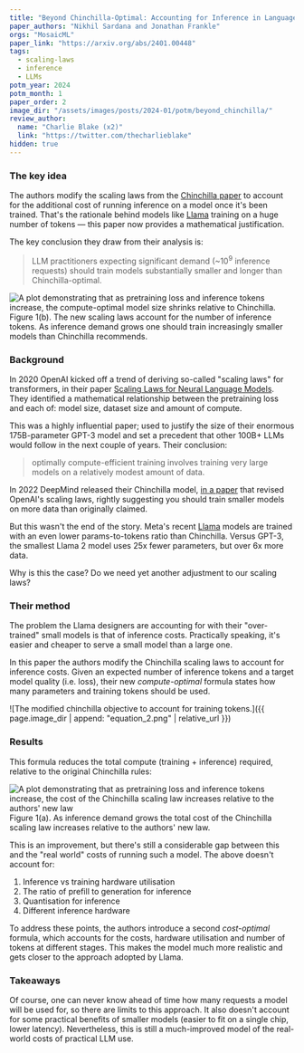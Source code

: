 ```yaml
---
title: "Beyond Chinchilla-Optimal: Accounting for Inference in Language Model Scaling Laws"
paper_authors: "Nikhil Sardana and Jonathan Frankle"
orgs: "MosaicML"
paper_link: "https://arxiv.org/abs/2401.00448"
tags:
  - scaling-laws
  - inference
  - LLMs
potm_year: 2024
potm_month: 1
paper_order: 2
image_dir: "/assets/images/posts/2024-01/potm/beyond_chinchilla/"
review_author:
  name: "Charlie Blake (x2)"
  link: "https://twitter.com/thecharlieblake"
hidden: true
---
```


### The key idea

The authors modify the scaling laws from the [Chinchilla paper](https://arxiv.org/abs/2203.15556) to account for the additional cost of running inference on a model once it's been trained. That's the rationale behind models like [Llama](https://arxiv.org/abs/2307.09288) training on a huge number of tokens — this paper now provides a mathematical justification.

The key conclusion they draw from their analysis is:
> LLM practitioners expecting significant demand (~$10^9$ inference requests) should train models substantially smaller and longer than Chinchilla-optimal.

<img class="constrained_img" src="{{ page.image_dir | append: 'figure_1b.png' | relative_url }}" alt="A plot demonstrating that as pretraining loss and inference tokens increase, the compute-optimal model size shrinks relative to Chinchilla.">
<figcaption>Figure 1(b). The new scaling laws account for the number of inference tokens. As inference demand grows one should train increasingly smaller models than Chinchilla recommends.</figcaption>

### Background

In 2020 OpenAI kicked off a trend of deriving so-called "scaling laws" for transformers, in their paper [Scaling Laws for Neural Language Models](https://arxiv.org/abs/2001.08361). They identified a mathematical relationship between the pretraining loss and each of: model size, dataset size and amount of compute.

This was a highly influential paper; used to justify the size of their enormous 175B-parameter GPT-3 model and set a precedent that other 100B+ LLMs would follow in the next couple of years. Their conclusion:

> optimally compute-efficient training involves training very large models on a relatively modest amount of data.

In 2022 DeepMind released their Chinchilla model, [in a paper](https://arxiv.org/abs/2203.15556) that revised OpenAI's scaling laws, rightly suggesting you should train smaller models on more data than originally claimed.

But this wasn't the end of the story. Meta's recent [Llama](https://arxiv.org/abs/2307.09288) models are trained with an even lower params-to-tokens ratio than Chinchilla. Versus GPT-3, the smallest Llama 2 model uses 25x fewer parameters, but over 6x more data.

Why is this the case? Do we need yet another adjustment to our scaling laws?

### Their method

The problem the Llama designers are accounting for with their "over-trained" small models is that of inference costs. Practically speaking, it's easier and cheaper to serve a small model than a large one.

In this paper the authors modify the Chinchilla scaling laws to account for inference costs. Given an expected number of inference tokens and a target model quality (i.e. loss), their new _compute-optimal_ formula states how many parameters and training tokens should be used.

![The modified chinchilla objective to account for training tokens.]({{ page.image_dir | append: "equation_2.png" | relative_url }})

### Results

This formula reduces the total compute (training + inference) required, relative to the original Chinchilla rules:

<img class="constrained_img" src="{{ page.image_dir | append: 'figure_1a.png' | relative_url }}" alt="A plot demonstrating that as pretraining loss and inference tokens increase, the cost of the Chinchilla scaling law increases relative to the authors' new law">
<figcaption>Figure 1(a). As inference demand grows the total cost of the Chinchilla scaling law increases relative to the authors' new law.</figcaption>

This is an improvement, but there's still a considerable gap between this and the "real world" costs of running such a model. The above doesn't account for:

1. Inference vs training hardware utilisation
2. The ratio of prefill to generation for inference
3. Quantisation for inference
4. Different inference hardware

To address these points, the authors introduce a second _cost-optimal_ formula, which accounts for the costs, hardware utilisation and number of tokens at different stages. This makes the model much more realistic and gets closer to the approach adopted by Llama.

### Takeaways

Of course, one can never know ahead of time how many requests a model will be used for, so there are limits to this approach. It also doesn't account for some practical benefits of smaller models (easier to fit on a single chip, lower latency). Nevertheless, this is still a much-improved model of the real-world costs of practical LLM use. 

